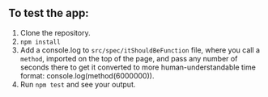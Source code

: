 ## To test the app:
1. Clone the repository.
2. `npm install`
3. Add a console.log to `src/spec/itShouldBeFunction` file, where you call a `method`, imported on the top of the page, and pass any number of seconds there to get it converted to more human-understandable time format: console.log(method(6000000)).
4. Run `npm test` and see your output.
